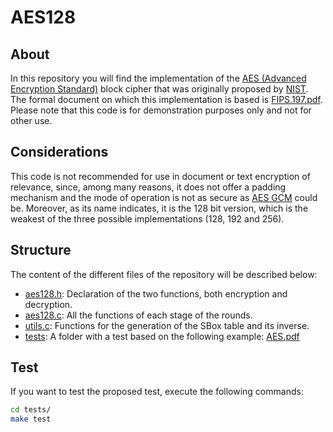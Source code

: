 # AES128

## About

In this repository you will find the implementation of the <a href="https://es.wikipedia.org/wiki/Advanced_Encryption_Standard">AES (Advanced Encryption Standard)</a> block cipher that was originally proposed by <a href="https://www.nist.gov/">NIST</a>. The formal document on which this implementation is based is <a href="https://nvlpubs.nist.gov/nistpubs/FIPS/NIST.FIPS.197.pdf">FIPS.197.pdf</a>. Please note that this code is for demonstration purposes only and not for other use.

## Considerations

This code is not recommended for use in document or text encryption of relevance, since, among many reasons, it does not offer a padding mechanism and the mode of operation is not as secure as <a href="https://en.wikipedia.org/wiki/Galois/Counter_Mode">AES GCM</a> could be. Moreover, as its name indicates, it is the 128 bit version, which is the weakest of the three possible implementations (128, 192 and 256).

## Structure

The content of the different files of the repository will be described below:

- <ins>aes128.h</ins>: Declaration of the two functions, both encryption and decryption.
- <ins>aes128.c</ins>: All the functions of each stage of the rounds.
- <ins>utils.c</ins>: Functions for the generation of the SBox table and its inverse.
- <ins>tests</ins>: A folder with a test based on the following example: <a href="https://www.kavaliro.com/wp-content/uploads/2014/03/AES.pdf">AES.pdf</a>

## Test

If you want to test the proposed test, execute the following commands:

```bash
cd tests/
make test
```
